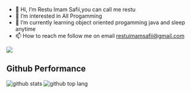 - 👋 Hi, I’m Restu Imam Safii,you can call me restu
- 👀 I’m interested in All Progamming
- 🌱 I’m currently learning object oriented progamming java and sleep anytime
- 📫 How to reach me follow me on email restuimamsafii@gmail.com

<p align="leading">
  <a href="https://www.linkedin.com/in/restu-imam-safii-6bb65424a/">
    <img src="https://img.shields.io/badge/-Linked in-blue?style=for-the-badge&logo=Linkedin&logoColor=blue&labelColor=blue&color=grey">
  </a>

  ## Github Performance
![github stats](https://github-readme-stats.vercel.app/api?username=semafie&show_icons=true&theme=tokyonight)
![github top lang](https://github-readme-stats.vercel.app/api/top-langs/?username=semafie&layout=compact&theme=tokyonight&langs_count=8)
